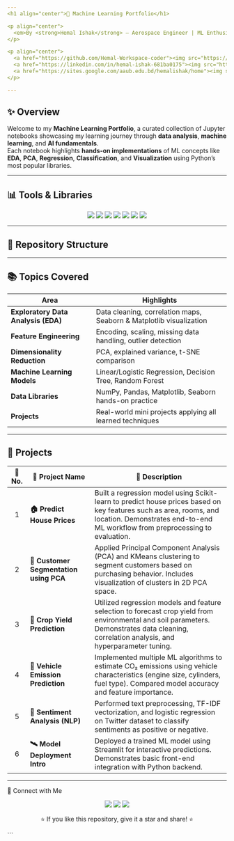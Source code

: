 ```yaml
---
<h1 align="center">🤖 Machine Learning Portfolio</h1>

<p align="center">
  <em>By <strong>Hemal Ishak</strong> — Aerospace Engineer | ML Enthusiast | Data Explorer</em>
</p>

<p align="center">
  <a href="https://github.com/Hemal-Workspace-coder"><img src="https://img.shields.io/badge/GitHub-Hemal--Workspace--coder-black?style=for-the-badge&logo=github"></a>
  <a href="https://linkedin.com/in/hemal-ishak-681ba0175"><img src="https://img.shields.io/badge/LinkedIn-Hemal%20Ishak-blue?style=for-the-badge&logo=linkedin"></a>
  <a href="https://sites.google.com/aaub.edu.bd/hemalishak/home"><img src="https://img.shields.io/badge/Portfolio-Hemal%20Ishak-ff69b4?style=for-the-badge&logo=google-chrome"></a>
</p>

---
```


## ✨ Overview

Welcome to my **Machine Learning Portfolio**, a curated collection of Jupyter notebooks showcasing my learning journey through **data analysis**, **machine learning**, and **AI fundamentals**.  
Each notebook highlights **hands-on implementations** of ML concepts like **EDA**, **PCA**, **Regression**, **Classification**, and **Visualization** using Python’s most popular libraries.

---
## 📊 Tools & Libraries
<p align="center"> <img src="https://img.shields.io/badge/Python-3776AB?logo=python&logoColor=white"> <img src="https://img.shields.io/badge/Jupyter-F37626?logo=jupyter&logoColor=white"> <img src="https://img.shields.io/badge/Numpy-013243?logo=numpy&logoColor=white"> <img src="https://img.shields.io/badge/Pandas-150458?logo=pandas&logoColor=white"> <img src="https://img.shields.io/badge/Matplotlib-11557C?logo=plotly&logoColor=white"> <img src="https://img.shields.io/badge/Seaborn-2E8B57?logo=python&logoColor=white"> <img src="https://img.shields.io/badge/Scikit--Learn-F7931E?logo=scikitlearn&logoColor=white"> </p>

---
## 🧠 Repository Structure

---

## 📚 Topics Covered

| Area | Highlights |
|------|-------------|
| **Exploratory Data Analysis (EDA)** | Data cleaning, correlation maps, Seaborn & Matplotlib visualization |
| **Feature Engineering** | Encoding, scaling, missing data handling, outlier detection |
| **Dimensionality Reduction** | PCA, explained variance, t-SNE comparison |
| **Machine Learning Models** | Linear/Logistic Regression, Decision Tree, Random Forest |
| **Data Libraries** | NumPy, Pandas, Matplotlib, Seaborn hands-on practice |
| **Projects** | Real-world mini projects applying all learned techniques |

---
## 🧩 Projects

| 🔢 No. | 🧠 Project Name | 📝 Description |
|:------:|-----------------|----------------|
| 1 | **🏠 Predict House Prices** | Built a regression model using Scikit-learn to predict house prices based on key features such as area, rooms, and location. Demonstrates end-to-end ML workflow from preprocessing to evaluation. |
| 2 | **👥 Customer Segmentation using PCA** | Applied Principal Component Analysis (PCA) and KMeans clustering to segment customers based on purchasing behavior. Includes visualization of clusters in 2D PCA space. |
| 3 | **🌾 Crop Yield Prediction** | Utilized regression models and feature selection to forecast crop yield from environmental and soil parameters. Demonstrates data cleaning, correlation analysis, and hyperparameter tuning. |
| 4 | **🚗 Vehicle Emission Prediction** | Implemented multiple ML algorithms to estimate CO₂ emissions using vehicle characteristics (engine size, cylinders, fuel type). Compared model accuracy and feature importance. |
| 5 | **💬 Sentiment Analysis (NLP)** | Performed text preprocessing, TF-IDF vectorization, and logistic regression on Twitter dataset to classify sentiments as positive or negative. |
| 6 | **🛰️ Model Deployment Intro** | Deployed a trained ML model using Streamlit for interactive predictions. Demonstrates basic front-end integration with Python backend. |

---
💬 Connect with Me
<p align="center"> <a href="https://github.com/Hemal-Workspace-coder"><img src="https://img.shields.io/badge/GitHub-black?logo=github&style=for-the-badge"></a> <a href="https://linkedin.com/in/hemal-ishak-681ba0175"><img src="https://img.shields.io/badge/LinkedIn-blue?logo=linkedin&style=for-the-badge"></a> <a href="https://sites.google.com/aaub.edu.bd/hemalishak/home"><img src="https://img.shields.io/badge/Portfolio-ff69b4?logo=google-chrome&style=for-the-badge"></a> </p>

<p align="center">⭐ If you like this repository, give it a star and share! ⭐</p> ```

